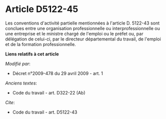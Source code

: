 # Article D5122-45

Les conventions d'activité partielle mentionnées à l'article D. 5122-43 sont conclues entre une organisation professionnelle
ou interprofessionnelle ou une entreprise et le ministre chargé de l'emploi ou le préfet ou, par délégation de celui-ci, par
le directeur départemental du travail, de l'emploi et de la formation professionnelle.

**Liens relatifs à cet article**

_Modifié par_:

  - Décret n°2009-478 du 29 avril 2009 - art. 1

_Anciens textes_:

  - Code du travail - art. D322-22 (Ab)

_Cite_:

  - Code du travail - art. D5122-43
